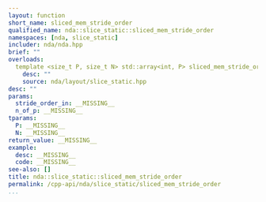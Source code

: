 ```yaml
---
layout: function
short_name: sliced_mem_stride_order
qualified_name: nda::slice_static::sliced_mem_stride_order
namespaces: [nda, slice_static]
includer: nda/nda.hpp
brief: ""
overloads:
  template <size_t P, size_t N> std::array<int, P> sliced_mem_stride_order(const std::array<int, N> & stride_order_in, const std::array<int, P> & n_of_p):
    desc: ""
    source: nda/layout/slice_static.hpp
desc: ""
params:
  stride_order_in: __MISSING__
  n_of_p: __MISSING__
tparams:
  P: __MISSING__
  N: __MISSING__
return_value: __MISSING__
example:
  desc: __MISSING__
  code: __MISSING__
see-also: []
title: nda::slice_static::sliced_mem_stride_order
permalink: /cpp-api/nda/slice_static/sliced_mem_stride_order
...
```


